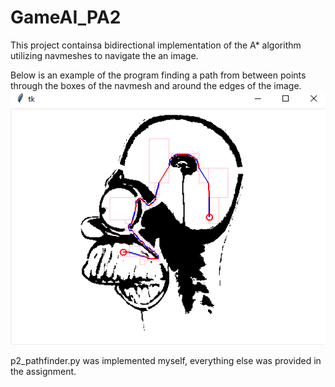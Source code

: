 # GameAI_PA2
This project containsa bidirectional implementation of the A* algorithm utilizing navmeshes to navigate the an image.

Below is an example of the program finding a path from between points through the boxes of the navmesh and around the edges of the image.
![alt_text](https://github.com/omegaman123/GameAI_PA2/blob/main/images/example_path.png)

p2_pathfinder.py was implemented myself, everything else was provided in the assignment.
